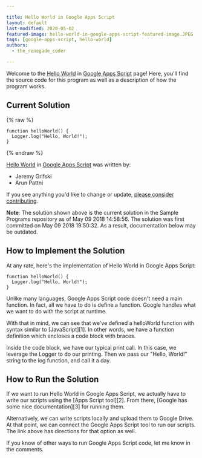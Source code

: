 ```yaml
---

title: Hello World in Google Apps Script
layout: default
last-modified: 2020-05-02
featured-image: hello-world-in-google-apps-script-featured-image.JPEG
tags: [google-apps-script, hello-world]
authors:
  - the_renegade_coder

---
```


Welcome to the [Hello World](https://sampleprograms.io/projects/hello-world) in [Google Apps Script](https://sampleprograms.io/languages/google-apps-script) page! Here, you'll find the source code for this program as well as a description of how the program works.

## Current Solution

{% raw %}

```google apps script
function helloWorld() {
  Logger.log("Hello, World!");
}
```

{% endraw %}

[Hello World](https://sampleprograms.io/projects/hello-world) in [Google Apps Script](https://sampleprograms.io/languages/google-apps-script) was written by:

- Jeremy Grifski
- Arun Pattni

If you see anything you'd like to change or update, [please consider contributing](https://github.com/TheRenegadeCoder/sample-programs).

**Note**: The solution shown above is the current solution in the Sample Programs repository as of May 09 2018 14:58:56. The solution was first committed on May 09 2018 19:50:32. As a result, documentation below may be outdated.

## How to Implement the Solution

At any rate, here's the implementation of Hello World in Google Apps Script:

```
function helloWorld() {
  Logger.log("Hello, World!");
}
```

Unlike many languages, Google Apps Script code doesn't need a main function. In fact, all we have to do is define a function. Google handles what we want to do with the script at runtime.

With that in mind, we can see that we've defined a helloWorld function with syntax similar to [JavaScript][1]. In other words, we have a function definition which encloses a code block with braces.

Inside the code block, we have our typical print call. In this case, we leverage the Logger to do our printing. Then we pass our "Hello, World!" string to the log function, and call it a day.


## How to Run the Solution

If we want to run Hello World in Google Apps Script, we actually have to write our scripts using the [Apps Script tool][2]. From there, [Google has some nice documentation][3] for running them.

Alternatively, we can write scripts locally and upload them to Google Drive. At that point, we can connect the Google Apps Script tool to run our scripts. The link above has directions for that option as well.

If you know of other ways to run Google Apps Script code, let me know in the comments.
